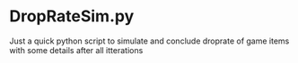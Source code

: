 # DropRateSim.py
Just a quick python script to simulate and conclude droprate of game items with some details after all itterations
